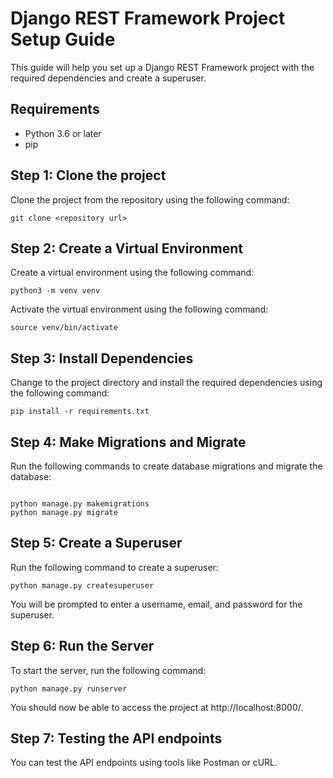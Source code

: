# Django REST Framework Project Setup Guide

This guide will help you set up a Django REST Framework project with the required dependencies and create a superuser.

## Requirements

* Python 3.6 or later
* pip

## Step 1: Clone the project

Clone the project from the repository using the following command:

```
git clone <repository url>
```


## Step 2: Create a Virtual Environment

Create a virtual environment using the following command:

```
python3 -m venv venv
```
Activate the virtual environment using the following command:

```
source venv/bin/activate
```

## Step 3: Install Dependencies

Change to the project directory and install the required dependencies using the following command:

```
pip install -r requirements.txt
```

## Step 4: Make Migrations and Migrate

Run the following commands to create database migrations and migrate the database:

```

python manage.py makemigrations
python manage.py migrate

```

## Step 5: Create a Superuser

Run the following command to create a superuser:

```
python manage.py createsuperuser
```

You will be prompted to enter a username, email, and password for the superuser.

## Step 6: Run the Server

To start the server, run the following command:

```
python manage.py runserver
```

You should now be able to access the project at http://localhost:8000/. 

## Step 7: Testing the API endpoints

You can test the API endpoints using tools like Postman or cURL. 